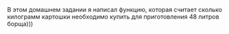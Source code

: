 В этом домашнем задании я написал функцию, которая считает сколько килограмм картошки необходимо купить для приготовления 48 литров борща)))